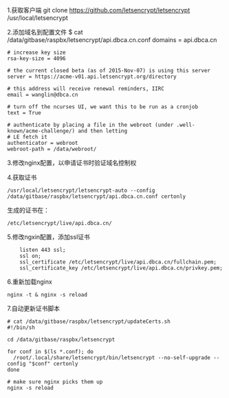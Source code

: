 1.获取客户端
	git clone https://github.com/letsencrypt/letsencrypt /usr/local/letsencrypt

2.添加域名到配置文件
	$ cat /data/gitbase/raspbx/letsencrypt/api.dbca.cn.conf
	domains = api.dbca.cn
	
	# increase key size
	rsa-key-size = 4096
	
	# the current closed beta (as of 2015-Nov-07) is using this server
	server = https://acme-v01.api.letsencrypt.org/directory
	
	# this address will receive renewal reminders, IIRC
	email = wanglin@dbca.cn
	
	# turn off the ncurses UI, we want this to be run as a cronjob
	text = True
	
	# authenticate by placing a file in the webroot (under .well-known/acme-challenge/) and then letting
	# LE fetch it
	authenticator = webroot
	webroot-path = /data/webroot/

3.修改nginx配置，以申请证书时验证域名控制权

4.获取证书

	/usr/local/letsencrypt/letsencrypt-auto --config /data/gitbase/raspbx/letsencrypt/api.dbca.cn.conf certonly

生成的证书在：

	/etc/letsencrypt/live/api.dbca.cn/

5.修改ngxin配置，添加ssl证书

        listen 443 ssl;
        ssl on;
        ssl_certificate /etc/letsencrypt/live/api.dbca.cn/fullchain.pem;
        ssl_certificate_key /etc/letsencrypt/live/api.dbca.cn/privkey.pem;

6.重新加载nginx

	nginx -t & nginx -s reload

7.自动更新证书脚本

	# cat /data/gitbase/raspbx/letsencrypt/updateCerts.sh
	#!/bin/sh
	
	cd /data/gitbase/raspbx/letsencrypt
	
	for conf in $(ls *.conf); do
	  /root/.local/share/letsencrypt/bin/letsencrypt --no-self-upgrade --config "$conf" certonly
	done
	
	# make sure nginx picks them up
	nginx -s reload
	
